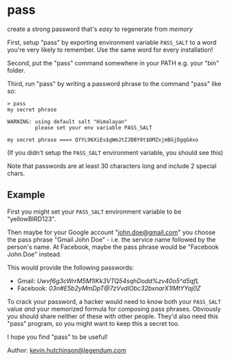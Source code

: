 # pass
create a strong password that's *easy* to regenerate from *memory*

First, setup "pass" by exporting environment variable `PASS_SALT` to a word
you're very likely to remember. Use the same word for every installation!

Second, put the "pass" command somewhere in your PATH e.g. your "bin" folder.

Third, run "pass" by writing a password phrase to the command "pass" like so:

```
> pass
my secret phrase

WARNING: using default salt "Himalayan"
         please set your env variable PASS_SALT

my secret phrase ===> QYYL96XiEs$gWmJtZJDBY9t$OMZxjmBGjDgqG4xo
```

(If you didn't setup the `PASS_SALT` environment variable, you should see this)

Note that passwords are at least 30 characters long and include 2 special chars.

## Example

First you might set your `PASS_SALT` environment variable to be "yellowBIRD123".

Then maybe for your Google account "john.doe@gmail.com" you choose the pass
phrase "Gmail John Doe" - i.e. the service name followed by the person's name.
At Facebook, maybe the pass phrase would be "Facebook John Doe" instead.

This would provide the following passwords:

* Gmail: *Uwvf6g3cWrrM5M1IKk3VTQ54sqhDodd%zv40o5^d5qfL*
* Facebook: *03n#E5b2yMmDpT@7zVvdlObc32bxnarX1IMtYYaj0Z*

To crack your password, a hacker would need to know both your `PASS_SALT` value
*and* your memorized formula for composing pass phrases. Obviously you should
share neither of these with other people. They'd also need this "pass" program,
so you might want to keep this a secret too.

I hope you find "pass" to be useful!

Author: kevin.hutchinson@legendum.com


